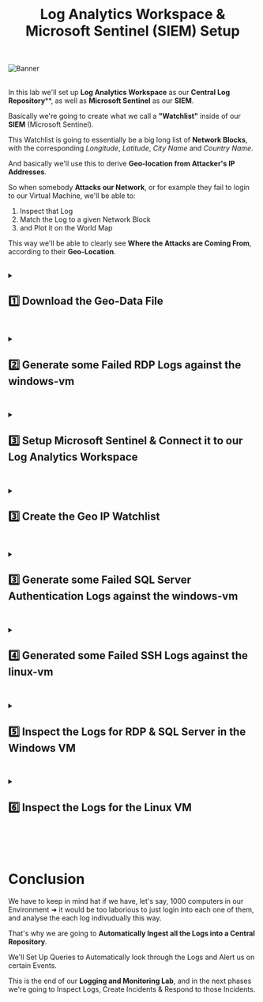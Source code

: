 <br>

<h1 align="center">Log Analytics Workspace & Microsoft Sentinel (SIEM) Setup</h1>

<br>


![Banner](https://github.com/user-attachments/assets/1cc4caf7-8f6c-4747-aaeb-eeee80212ba0)
<br />
<br />

In this lab we'll set up **Log Analytics Workspace** as our **Central Log Repository****, as well as **Microsoft Sentinel** as our **SIEM**.

Basically we're going to create what we call a **"Watchlist"** inside of our **SIEM** (Microsoft Sentinel).

This Watchlist is going to essentially be a big long list of **Network Blocks**, with the corresponding *Longitude*, *Latitude*, *City Name* and *Country Name*.

And basically we'll use this to derive **Geo-location from Attacker's IP Addresses**.

So when somebody **Attacks our Network**, or for example they fail to login to our Virtual Machine, we'll be able to:
1. Inspect that Log
2. Match the Log to a given Network Block
3. and Plot it on the World Map

This way we'll be able to clearly see **Where the Attacks are Coming From**, according to their **Geo-Location**.

<br />

<details close> 
<summary> <h2> 1️⃣ Download the Geo-Data File</h2> </summary>
<br>

The first thing we're going to do is **[Download this Geo-Data CSV file](https://github.com/joshmadakor1/Cyber-Course-v2/blob/main/Sentinel-Maps(JSON)/geoip-summarized.csv 
)** onto our Desktop.

It will open up a new tab, and you can **Download the Raw File**:

![azure portal](https://github.com/user-attachments/assets/4032bf0f-95dd-4edd-a1a2-c714da69ba61)

<br>

  </details>

<h2></h2>

<details close> 
<summary> <h2>2️⃣ Generate some Failed RDP Logs against the windows-vm</h2> </summary>
<br>

> Then we're going to **Create a Log Analytics WorkSpace** ➜ our **Central Log Repository**
> 
> This will be our **Centralized Repository** for **Collecting, Storing & Analyzing Log Data** from various **Azure Resources and Services**.

<br>

We'll go back to the **Azure Portal** > search for **"Log Analytics WorkSpace"**:

![azure portal](https://github.com/user-attachments/assets/4032bf0f-95dd-4edd-a1a2-c714da69ba61)

We'll click **"Create log analytics workspace"** and input the following details:
- Resource group: ```RG-Cyber-Lab```
- Name: ```LAW-Cyber-Lab-01``` ➜ ⚠️ it has to be globally unique
- Region: ```East US 2``` ➜ put it in the **Same Region** as the other resources from our environment

We can then just click **"Review + Create"**:

![azure portal](https://github.com/user-attachments/assets/4032bf0f-95dd-4edd-a1a2-c714da69ba61)

✅ Our **Log Analytics Workspace** is now created.

<br>

  </details>

<h2></h2>

<details close> 
<summary> <h2>3️⃣ Setup Microsoft Sentinel & Connect it to our Log Analytics Workspace</h2> </summary>
<br>

> So after creating our **Log Analytics Workspace**, we're going to attach our **Sentinel** instance to it.
> 
> And then ultimately we'll be able to **Query Logs** and **Plot them on a Map**.
<br>

Go back to the Azure Portal > search for **"Microsoft Sentinel"**:

![azure portal](https://github.com/user-attachments/assets/4032bf0f-95dd-4edd-a1a2-c714da69ba61)

Click **"Create Microsoft Sentinel"**:

![azure portal](https://github.com/user-attachments/assets/4032bf0f-95dd-4edd-a1a2-c714da69ba61)

This next step is when we Add the Log Analytics Workspace we just made to our Microsoft Sentinel instance:

- We'll click on our **Workspace** > and click **"Add"**:

![azure portal](https://github.com/user-attachments/assets/4032bf0f-95dd-4edd-a1a2-c714da69ba61)

✅ We just made the connection between the **Microsoft Sentinel** and the **Log Analytics Workspace**.

<br>

  </details>

<h2></h2>

<details close> 
<summary> <h2>3️⃣ Create the Geo IP Watchlist</h2> </summary>
<br>

> Once Sentinel is setup ➜ we'll go into Sentinel and we're going to create what's called a Watchlist.
> 
> The Watchlist is going to be comprised of that Geo Data from the file we downloaded earlier.
>
> Then later we'll use the Geo Data to Plot Attacker's IP Addresses on a Map.

<br>

First we'll through the Azure Portal to **Microsoft Sentinel** > and click on our Sentinel Instance connected to the LAW: ```LAW-Cyber-Lab-01```

![azure portal](https://github.com/user-attachments/assets/4032bf0f-95dd-4edd-a1a2-c714da69ba61)

Then we'll go to **"Watchlists"** on the left ➜ and we're going to **Create a New Watchlist**

![azure portal](https://github.com/user-attachments/assets/4032bf0f-95dd-4edd-a1a2-c714da69ba61)

Now for the Geo IP Watchlist we'll use this details:
- **General Tab**:
  - Name & Alias: ```geoip```

![azure portal](https://github.com/user-attachments/assets/4032bf0f-95dd-4edd-a1a2-c714da69ba61)

- **Source Tab**:
  - Source type: ```Local file```
  - File type: ```CSV file with a header (.csv)```
  - Number of lines before row with headings: ```0```
  - Upload file ➜ We're going to browse for the file that we downloaded to our Desktop earlier:
    - ```geoip-summarized.csv```

<br>

⚠️ You should be able to see a "valid-looking preview" of the Geo IP File on the right

<br>

- Still inside the **Source Tab**:
  - Search Key: ```network```

💡 The ***Search Key Column*** is what we're going to use to match the Attacker's IP Addresses to different Network Blocks.

<br>

Click **"Review + Create"** to **Create the ```geoip``` Watchlist**

![azure portal](https://github.com/user-attachments/assets/4032bf0f-95dd-4edd-a1a2-c714da69ba61)

This should take a while:

- Allow time for these files to “upload” from your computer into Sentinel / Log Analytics Workspace.

⚠️ There are about 27k rows/records












![azure portal](https://github.com/user-attachments/assets/55a2c962-8229-4fa1-89df-d7a9264e9e45)

Now inside the **attack-vm** > open **Remote Desktop Connection** > Paste the **Public IP Address of the Windows VM** and connect

![azure portal](https://github.com/user-attachments/assets/b1790beb-344f-4d2d-af49-9a6f30f282f8)

For the **Credentials** ➜ use some random made up **Username & Password** ➜ username ```josh``` for example

Since this user does not exist in the Windows VM ➜ the **Log In will Fail**

![azure portal](https://github.com/user-attachments/assets/ba4a924d-eb07-474c-8020-21e4ce0ad6d7)

Repeat the **Failed Log In** 2 more times with the same **Wrong Username & Password**

<br>

✅ So 3 Logs have been Generated on the Windows VM ➜ which we will analyse later

<br>

  </details>

<h2></h2>

<details close> 
<summary> <h2>3️⃣ Generate some Failed SQL Server Authentication Logs against the windows-vm</h2> </summary>
<br>

> Remember that we installed the SQL Server Database in the Windows VM ➜ so we're going to attempt to log into it now.
> 
> Still within the **Attack VM**, we're going to install **SSMS** ➜ which we'll use to attempt to log into the SQL Server

<br>

Go back to the **Attack VM** > Using **Microsoft Edge** > You can **[Download SSMS through this link](https://learn.microsoft.com/en-us/sql/ssms/download-sql-server-management-studio-ssms)**

Open the **SSMS-Setup-ENU.exe** File from the Downloads > **Install** it

![azure portal](https://github.com/user-attachments/assets/ef8cd4ad-57df-40d6-b5b3-abca01b901bc)

![azure portal](https://github.com/user-attachments/assets/3688d252-582b-4dd5-8cc9-8949bbd2f757)


>   <details close> 
>   
> **<summary> 💡 Note</summary>**
> 
> We're going to use this **SSMS** to **Connect to the SQL Server in our Windows VM**.
> 
> Once the **Installation is Completed** ➜ we'll take the **Windows VM's Public IP Address** (which is where the **SQL Server** is) ➜ and we're going to **Generate some Logs** by attempting to Log Into it as a bad actor.
> 
> And then at the end of this lab we'll log back into the **Windows VM** again and **Inspect the Logs**
> 
> We'll also log into the **Linux VM** and **Inspect the Logs** in there as well.
>   </details>

<br>

<h2></h2>

<br>

Now we're going to open **SSMS**:

![azure portal](https://github.com/user-attachments/assets/8be34c69-6216-4aa7-b2f3-d633f2d82c2b)

Then we'll copy the **IP Address of the Windows VM** ➜ which has the **SQL Server**

- in Server Name: we'll Paste the **IP Address**
- Authentication: **SQL Server Authentication**
- then our Real **Username** is ```sa``` & **Password** is ```Cyberlab123!```

  - but we're going to login with a user that doesn't exist ➜ so we can **Generate Failed Logs**

![azure portal](https://github.com/user-attachments/assets/edb1c19c-5959-4764-a183-c74a9e5d6e76)

We'll **Attemp and Fail** to Login 2 more times to **Generate a total of 3 Failed Logins**

Then we'll "Login For Real" with the correct **Username** & **Password** just to show that we can Login from **Australia (Attack VM)**

![azure portal](https://github.com/user-attachments/assets/f70930a6-50b1-49f5-8fad-7b56571eaed1)

We can then disconnect from the Server:

![azure portal](https://github.com/user-attachments/assets/8d0f297f-b5ba-4933-8597-903be7144b25)

  </details>

<h2></h2>

<details close> 
<summary> <h2>4️⃣ Generated some Failed SSH Logs against the linux-vm</h2> </summary>
<br>

> Lastly, we're going to induce some **Failed Authentications against the Linux Server**.
> 
> This will allow us to **Generate some Logs in our Linux VM** & and analyse them later as well

<br>

Going back to the **Azure Portal** > Go to **Virtual machines** > Open the ```linux-vm``` > copy its **Public IP Address** 

  ![VM create](https://github.com/user-attachments/assets/cf625627-4567-452b-b13e-d07a8f4cb4b9)

  ![VM create](https://github.com/user-attachments/assets/4668916b-869d-4065-8274-99063e0625ba)

Then inside the Attack VM ➜ we'll open **Powershell**

  ![VM create](https://github.com/user-attachments/assets/8426567a-374f-42f1-b2bf-bf01ad2c2f9e)

Now we can **SSH** ➜ use a **Fake Username** ```josh``` ➜ this Username doesn't exist on the **Linux VM**

So we'll type: ```ssh "FAKE USERNAME"@"DESTINATION (which is the Linux VM)"```  ➜ press "Enter" to attempt to connect:

  ![VM create](https://github.com/user-attachments/assets/7fb6f2d1-c152-43e3-b771-f1bc10716e71)

Type **"yes"** to Accept the Certificate:

  ![VM create](hhttps://github.com/user-attachments/assets/bf5dc7e4-245f-4864-b849-5105d1fa1b4d)

Then it'll ask us to **Enter our Password**

This **User doesn't even exist**: so whatever Password we put ➜ it's going to **Fail to Login & Create a Log**.

Basically we're attempting to **Brute-Force into the Linux VM**  ➜ do it 3 times to **Generate 3 Failed Logins**:

  ![VM create](https://github.com/user-attachments/assets/fab202f7-a7a0-4007-a1ae-df4dc01e9097)

Then we can actually Shut Down our **Attack VM** ➜ we won't be using it anymore for this Lab ➜ and go back to our own Computer

  ![VM create](https://github.com/user-attachments/assets/6922b5a7-bf0e-46b9-ac0b-b79be1074f97)

  </details>

<h2></h2>
<details close>
  
<summary> <h2>5️⃣ Inspect the Logs for RDP & SQL Server in the Windows VM</h2> </summary>
<br>

> So now we're going to connect back to the **Windows VM** ➜ take a look at the **Event Viewer** ➜ and look at the **Logs we Generated**
> 
> We'll do the same thing with the **Linux VM** after ➜ look at the **Logs we Generated** by attempting to Log into it

<br>

Inside our **Windows Vm** > Copy the **Public IP Address**:

  ![VM create](https://github.com/user-attachments/assets/6922b5a7-bf0e-46b9-ac0b-b79be1074f97)

Open **Remote Desktop** > connect to the **Windows VM**

  ![VM create](https://github.com/user-attachments/assets/6922b5a7-bf0e-46b9-ac0b-b79be1074f97)

Then open **Event Viewer**:

  ![VM create](https://github.com/user-attachments/assets/6922b5a7-bf0e-46b9-ac0b-b79be1074f97)

Again, this is where the logs are ➜ First we're going to check out the **"Security"** ones.

These are the logs for when someone attempts to **Connect with Remote Desktop** or even try to **Map a Remote File Share**.

Event ```4625``` is the **Failed Logon Event** ➜ and we can see a whole bunch of them here:

  ![VM create](https://github.com/user-attachments/assets/6922b5a7-bf0e-46b9-ac0b-b79be1074f97)

We didn't generate most of these.

If we **"Filter Current Log"** > and type ```4625``` just to see the **Failed Logons** ➜ it'll show us only the **Failed Logons**:

  ![VM create](https://github.com/user-attachments/assets/6922b5a7-bf0e-46b9-ac0b-b79be1074f97)

We can see the the **"Account Name"** is different for each Event ➜ and these are **actual bad actors or bots** on the Internet.

These are not our **Intentional Failed Logons** ➜ these are other randon entities trying to **Logon to our VM**, since it's been on for the previous 10 hours.

  ![VM create](https://github.com/user-attachments/assets/6922b5a7-bf0e-46b9-ac0b-b79be1074f97)

If we scroll down we can actually find **Our Own Failed Logon** with the **Username** ```josh```

  ![VM create](https://github.com/user-attachments/assets/6922b5a7-bf0e-46b9-ac0b-b79be1074f97)

⚠️ Aside from our 3 **Intentionally Generated Failed Logs**:
- We can see that there were almost **2000 different Attempts to Break Into our Windows VM**:

  ![VM create](https://github.com/user-attachments/assets/6922b5a7-bf0e-46b9-ac0b-b79be1074f97)

<br>

<h2></h2>

<br>

> Next, because SQL Server is actually installed on this Windows VM ➜ we're going to check the **"Application"** Logs.
> 
> In the Windows Event Viewer, the **SQL Logs** get registered in the **Application Tab** instead of the **Security Tab**.

<br>

Right away ➜  we can see our Successful Login with the User ```sa```:

  ![VM create](https://github.com/user-attachments/assets/6922b5a7-bf0e-46b9-ac0b-b79be1074f97)

We're also able to see the **Failed Logins** into the **SQL Server** using the made up **Username** ```josh``` ➜  which does not exist in the **Windows VM**:

  ![VM create](https://github.com/user-attachments/assets/6922b5a7-bf0e-46b9-ac0b-b79be1074f97)

<br>

>   <details close> 
>   
> **<summary> 💡 Summary</summary>**
> 
> From our own Computer ➜ we **RDP into the Windows VM**. 
> 
> We then inspected the **Login Failures and Successes** for both **RDP** as well as the **SQL Server**.
> 
> We looked at the event IDs:
>   - **4625** for the **RDP Failed Logins**
>   - **18456** for the **Failed Logins for the SQL Server**
> 
>   </details>

<br>

  </details>

<h2></h2>

<details close> 
<summary> <h2>6️⃣ Inspect the Logs for the Linux VM</h2> </summary>
<br>

> The next thing we're going to do is **Login to the Linux VM**.
> 
> And then we're going to take a look at the **Failed Logs** and finish this lab.

<br>

To **Attempt to Connect to the Linux VM** ➜ we first need the get the **IP Address of the Linux VM**:

  ![VM create](https://github.com/user-attachments/assets/fd16cae4-cdfd-45c8-b0a3-d94a04c9677d)

From our Computer:
- if you're using a **Mac** ➜ **open Terminal**
- if you're using **Windows** ➜ **open Powershell**

And type in the following:

```commandline
ssh labuser@PUBLIC IP ADDRESS OF THE LINUX VM
```
<br>

Press **"Enter"** > then type the **Password**: ```Cyberlab123!``` > then press **"Enter"** again

  ![VM create](https://github.com/user-attachments/assets/fd16cae4-cdfd-45c8-b0a3-d94a04c9677d)

We are now Logged Into the **Linux VM**

To see the **Logs** we can type in the following **Linux Command**:

```commandline
cd /var/log
```
<br>

☝️ This will basically change our Directory to the **Log's Directory**

  ![VM create](https://github.com/user-attachments/assets/fd16cae4-cdfd-45c8-b0a3-d94a04c9677d)

And then we can type ```cat auth.log | grep password``` to pull out all the "lines" that have the word **"Password"** in it:

  ![VM create](https://github.com/user-attachments/assets/fd16cae4-cdfd-45c8-b0a3-d94a04c9677d)

We can see a whole bunch of **Failed Password for Invalid User** Events:
- Meaning ➜ some entities were trying to **Login to our Linux VM** from **Random IP Addresses** using **Wrong Credentials**.

We can also see our **Successful Logins** using the **Username** ```labuser```:

  ![VM create](https://github.com/user-attachments/assets/fd16cae4-cdfd-45c8-b0a3-d94a04c9677d)

If we filter through:
- ```Accepted``` ➜  we can see that only we were able to **Successfully Login**:

```commandline
cat /var/log/auth.log | grep Accepted
```
<br>

- ```josh``` ➜  we can see all the **Unsuccessful Login Attempts** with the Username "josh":

```commandline
cat /var/log/auth.log | grep josh
```
<br>

  ![VM create](https://github.com/user-attachments/assets/fd16cae4-cdfd-45c8-b0a3-d94a04c9677d)


✅ Welcome to Cybersecurity!


  </details>

<br>

<br>

<br>

# Conclusion


We have to keep in mind hat if we have, let's say, 1000 computers in our Environment ➜  it would be too laborious to just login into each one of them, and analyse the each log indivudually this way.

That's why we are going to **Automatically Ingest all the Logs into a Central Repository**.

We'll Set Up Queries to Automatically look through the Logs and Alert us on certain Events.

This is the end of our **Logging and Monitoring Lab**, and in the next phases we're going to Inspect Logs, Create Incidents & Respond to those Incidents.

<br />

<br />

<br />  

<br /> 

<br />

<br />  

<br /> 
 
